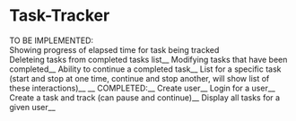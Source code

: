 # Task-Tracker

TO BE IMPLEMENTED:\
Showing progress of elapsed time for task being tracked\
Deleteing tasks from completed tasks list__
Modifying tasks that have been completed__
Ability to continue a completed task__
List for a specific task (start and stop at one time, continue and stop another, will show list of these interactions)__
__
COMPLETED:__
Create user__
Login for a user__
Create a task and track (can pause and continue)__
Display all tasks for a given user__
